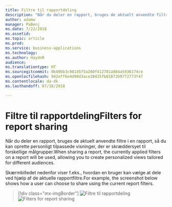 ```yaml
---
title: Filtre til rapportdeling
description: "Når du deler en rapport, bruges de aktuelt anvendte filtre i en rapport, så du kan oprette personligt tilpassede visninger, der er skræddersyet til forskellige målgrupper"
author: adamw
manager: PaBenj
ms.date: 7/22/2018
ms.assetid: 
ms.topic: article
ms.prod: 
ms.service: business-applications
ms.technology: 
ms.author: HaydnR
audience: 
ms.translationtype: HT
ms.sourcegitcommit: 0b40bb3c98145f5a260f412701a884a5936174ce
ms.openlocfilehash: 942eff6e4d98d3ace28435fb01872b9772773f47
ms.contentlocale: da-dk
ms.lasthandoff: 07/18/2018

---
```

# <a name="filters-for-report-sharing"></a><span data-ttu-id="2022d-103">Filtre til rapportdeling</span><span class="sxs-lookup"><span data-stu-id="2022d-103">Filters for report sharing</span></span>

<span data-ttu-id="2022d-104">Når du deler en rapport, bruges de aktuelt anvendte filtre i en rapport, så du kan oprette personligt tilpassede visninger, der er skræddersyet til forskellige målgrupper.</span><span class="sxs-lookup"><span data-stu-id="2022d-104">When sharing a report, the currently applied filters on a report will be used, allowing you to create personalized views tailored for different audiences.</span></span>

<span data-ttu-id="2022d-105">Skærmbilledet nedenfor viser f.eks., hvordan en bruger kan vælge at dele ved hjælp af de aktuelle rapportfiltre.</span><span class="sxs-lookup"><span data-stu-id="2022d-105">For example, the screenshot below shows how a user can choose to share using the current report filters.</span></span>

> [!div class="mx-imgBorder"]
> <span data-ttu-id="2022d-106">![](media/filters-share.png "Filtre til rapportdeling")</span><span class="sxs-lookup"><span data-stu-id="2022d-106">![](media/filters-share.png "Filters for report sharing")</span></span>

